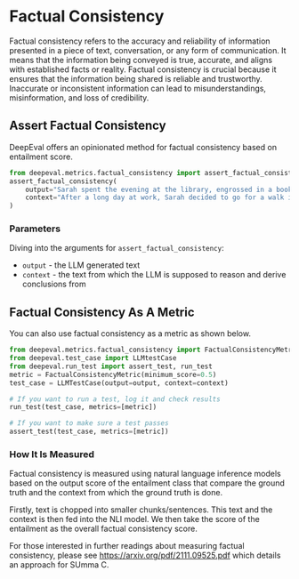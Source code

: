 # Factual Consistency

Factual consistency refers to the accuracy and reliability of information presented in a piece of text, conversation, or any form of communication. It means that the information being conveyed is true, accurate, and aligns with established facts or reality. Factual consistency is crucial because it ensures that the information being shared is reliable and trustworthy. Inaccurate or inconsistent information can lead to misunderstandings, misinformation, and loss of credibility.

## Assert Factual Consistency

DeepEval offers an opinionated method for factual consistency based on entailment score.

```python
from deepeval.metrics.factual_consistency import assert_factual_consistency
assert_factual_consistency(
    output="Sarah spent the evening at the library, engrossed in a book.",
    context="After a long day at work, Sarah decided to go for a walk in the park to unwind. She put on her sneakers and grabbed her headphones before heading out. As she strolled along the path, she noticed families having picnics, children playing on the playground, and ducks swimming in the pond."
)
```

### Parameters

Diving into the arguments for `assert_factual_consistency`:

- `output` - the LLM generated text
- `context` - the text from which the LLM is supposed to reason and derive conclusions from

## Factual Consistency As A Metric

You can also use factual consistency as a metric as shown below.

```python
from deepeval.metrics.factual_consistency import FactualConsistencyMetric
from deepeval.test_case import LLMtestCase
from deepeval.run_test import assert_test, run_test
metric = FactualConsistencyMetric(minimum_score=0.5)
test_case = LLMTestCase(output=output, context=context)

# If you want to run a test, log it and check results
run_test(test_case, metrics=[metric])

# If you want to make sure a test passes
assert_test(test_case, metrics=[metric])
```

### How It Is Measured

Factual consistency is measured using natural language inference models based on the output score of the entailment class that compare the ground truth and the context from which the ground truth is done.

Firstly, text is chopped into smaller chunks/sentences. This text and the context is then fed into the NLI model. We then take the score of the entailment as the overall factual consistency score.

For those interested in further readings about measuring factual consistency, please see https://arxiv.org/pdf/2111.09525.pdf which details an approach for SUmma C.

